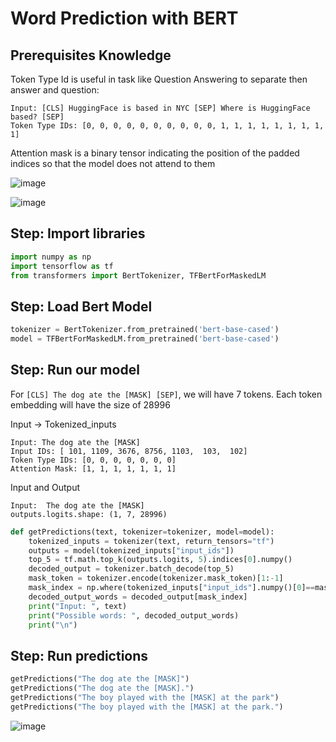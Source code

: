 # Word Prediction with BERT

## Prerequisites Knowledge

Token Type Id is useful in task like Question Answering to separate then answer and question:

```text
Input: [CLS] HuggingFace is based in NYC [SEP] Where is HuggingFace based? [SEP]
Token Type IDs: [0, 0, 0, 0, 0, 0, 0, 0, 0, 0, 1, 1, 1, 1, 1, 1, 1, 1, 1]
```

Attention mask is a binary tensor indicating the position of the padded indices so that the model does not attend to them

![image](https://github.com/hughiephan/DPL/assets/16631121/937e4f2d-101d-4a11-80df-d2f1163973cd)

![image](https://github.com/hughiephan/DPL/assets/16631121/8df94107-ab6b-48ed-a851-ff9232070627)

## Step: Import libraries
```python
import numpy as np
import tensorflow as tf
from transformers import BertTokenizer, TFBertForMaskedLM
```

## Step: Load Bert Model
```python
tokenizer = BertTokenizer.from_pretrained('bert-base-cased')
model = TFBertForMaskedLM.from_pretrained('bert-base-cased')
```

## Step: Run our model

For `[CLS] The dog ate the [MASK] [SEP]`, we will have 7 tokens.
Each token embedding will have the size of 28996 

Input -> Tokenized_inputs

```text
Input: The dog ate the [MASK] 
Input IDs: [ 101, 1109, 3676, 8756, 1103,  103,  102]
Token Type IDs: [0, 0, 0, 0, 0, 0, 0]
Attention Mask: [1, 1, 1, 1, 1, 1, 1]
```



Input and Output

```text
Input:  The dog ate the [MASK]
outputs.logits.shape: (1, 7, 28996)
```

```python
def getPredictions(text, tokenizer=tokenizer, model=model):
    tokenized_inputs = tokenizer(text, return_tensors="tf")
    outputs = model(tokenized_inputs["input_ids"])
    top_5 = tf.math.top_k(outputs.logits, 5).indices[0].numpy()
    decoded_output = tokenizer.batch_decode(top_5)
    mask_token = tokenizer.encode(tokenizer.mask_token)[1:-1]
    mask_index = np.where(tokenized_inputs["input_ids"].numpy()[0]==mask_token)[0][0]
    decoded_output_words = decoded_output[mask_index]
    print("Input: ", text)
    print("Possible words: ", decoded_output_words)
    print("\n")
```

## Step: Run predictions
```python
getPredictions("The dog ate the [MASK]")
getPredictions("The dog ate the [MASK].")
getPredictions("The boy played with the [MASK] at the park")
getPredictions("The boy played with the [MASK] at the park.")
```

![image](https://github.com/hughiephan/DPL/assets/16631121/f3bf5e54-fe9f-409f-93c9-4adbceca35ce)
